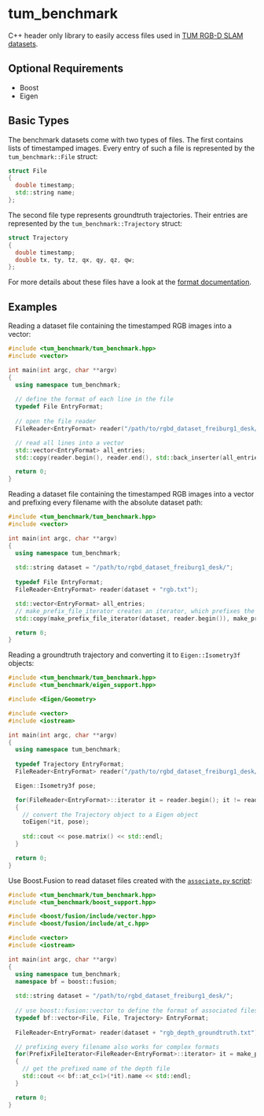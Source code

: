# tum_benchmark

C++ header only library to easily access files used in [TUM RGB-D SLAM datasets](http://vision.in.tum.de/data/datasets/rgbd-dataset).

## Optional Requirements

 *  Boost
 *  Eigen

## Basic Types

The benchmark datasets come with two types of files. The first contains lists of timestamped images. Every entry of such a file is represented by the `tum_benchmark::File` struct:

```c++
struct File
{
  double timestamp;
  std::string name;
};
```

The second file type represents groundtruth trajectories. Their entries are represented by the `tum_benchmark::Trajectory` struct:

```c++
struct Trajectory
{
  double timestamp;
  double tx, ty, tz, qx, qy, qz, qw;
};
```

For more details about these files have a look at the [format documentation](http://vision.in.tum.de/data/datasets/rgbd-dataset/file_formats).

## Examples

Reading a dataset file containing the timestamped RGB images into a vector:

```c++
#include <tum_benchmark/tum_benchmark.hpp>
#include <vector>

int main(int argc, char **argv)
{
  using namespace tum_benchmark;
  
  // define the format of each line in the file
  typedef File EntryFormat;
  
  // open the file reader
  FileReader<EntryFormat> reader("/path/to/rgbd_dataset_freiburg1_desk/rgb.txt");

  // read all lines into a vector
  std::vector<EntryFormat> all_entries;
  std::copy(reader.begin(), reader.end(), std::back_inserter(all_entries));

  return 0;
}
```

Reading a dataset file containing the timestamped RGB images into a vector and prefixing every filename with the absolute dataset path:

```c++
#include <tum_benchmark/tum_benchmark.hpp>
#include <vector>

int main(int argc, char **argv)
{
  using namespace tum_benchmark;
  
  std::string dataset = "/path/to/rgbd_dataset_freiburg1_desk/";
  
  typedef File EntryFormat;
  FileReader<EntryFormat> reader(dataset + "rgb.txt");

  std::vector<EntryFormat> all_entries;
  // make_prefix_file_iterator creates an iterator, which prefixes the name field in every File object
  std::copy(make_prefix_file_iterator(dataset, reader.begin()), make_prefix_file_iterator(dataset, reader.end()), std::back_inserter(all_entries));

  return 0;
}
```

Reading a groundtruth trajectory and converting it to `Eigen::Isometry3f` objects:

```c++
#include <tum_benchmark/tum_benchmark.hpp>
#include <tum_benchmark/eigen_support.hpp>

#include <Eigen/Geometry>

#include <vector>
#include <iostream>

int main(int argc, char **argv)
{
  using namespace tum_benchmark;
  
  typedef Trajectory EntryFormat;
  FileReader<EntryFormat> reader("/path/to/rgbd_dataset_freiburg1_desk/groundtruth.txt");

  Eigen::Isometry3f pose;

  for(FileReader<EntryFormat>::iterator it = reader.begin(); it != reader.end(); ++it)
  {
    // convert the Trajectory object to a Eigen object
    toEigen(*it, pose);
    
    std::cout << pose.matrix() << std::endl;
  }

  return 0;
}
```

Use Boost.Fusion to read dataset files created with the [`associate.py` script](http://vision.in.tum.de/data/datasets/rgbd-dataset/tools#associating_color_and_depth_images):


```c++
#include <tum_benchmark/tum_benchmark.hpp>
#include <tum_benchmark/boost_support.hpp>

#include <boost/fusion/include/vector.hpp>
#include <boost/fusion/include/at_c.hpp>

#include <vector>
#include <iostream>

int main(int argc, char **argv)
{
  using namespace tum_benchmark;
  namespace bf = boost::fusion;
  
  std::string dataset = "/path/to/rgbd_dataset_freiburg1_desk/";
  
  // use boost::fusion::vector to define the format of associated files
  typedef bf::vector<File, File, Trajectory> EntryFormat;
  
  FileReader<EntryFormat> reader(dataset + "rgb_depth_groundtruth.txt");

  // prefixing every filename also works for complex formats
  for(PrefixFileIterator<FileReader<EntryFormat>::iterator> it = make_prefix_file_iterator(dataset, reader.begin()); it != reader.end(); ++it)
  {
    // get the prefixed name of the depth file
    std::cout << bf::at_c<1>(*it).name << std::endl;
  }

  return 0;
}
```
